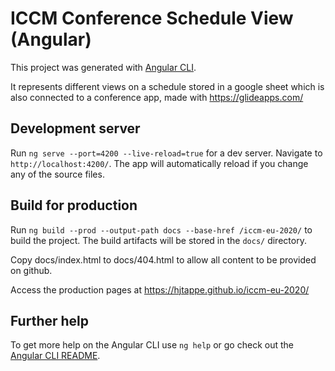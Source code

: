 # ICCM Conference Schedule View (Angular)

This project was generated with [Angular CLI](https://github.com/angular/angular-cli).

It represents different views on a schedule stored in a google sheet
which is also connected to a conference app, made with https://glideapps.com/

## Development server

Run `ng serve --port=4200 --live-reload=true` for a dev server. Navigate to `http://localhost:4200/`. The app will automatically reload if you change any of the source files.

## Build for production

Run `ng build --prod --output-path docs --base-href /iccm-eu-2020/` to build the project. The build artifacts will be stored in the `docs/` directory.

Copy docs/index.html to docs/404.html to allow all content to be provided on github.

Access the production pages at https://hjtappe.github.io/iccm-eu-2020/

## Further help

To get more help on the Angular CLI use `ng help` or go check out the [Angular CLI README](https://github.com/angular/angular-cli/blob/master/README.md).

